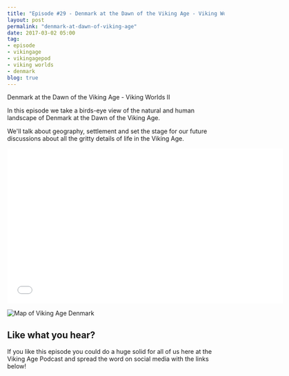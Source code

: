 ```yaml
---
title: "Episode #29 - Denmark at the Dawn of the Viking Age - Viking Worlds II"
layout: post
permalink: "denmark-at-dawn-of-viking-age"
date: 2017-03-02 05:00
tag:
- episode
- vikingage
- vikingagepod
- viking worlds
- denmark 
blog: true
---
```


Denmark at the Dawn of the Viking Age - Viking Worlds II

In this episode we take a birds-eye view of the natural and human landscape of Denmark at the Dawn of the Viking Age. 

We'll talk about geography, settlement and set the stage for our future discussions about all the gritty details of life in the Viking Age. 

<iframe style="border: none" src="//html5-player.libsyn.com/embed/episode/id/5126216/height/360/width/640/theme/standard/autonext/no/thumbnail/yes/autoplay/no/preload/no/no_addthis/no/direction/backward/no-cache/true/" height="360" width="640" scrolling="no"  allowfullscreen webkitallowfullscreen mozallowfullscreen oallowfullscreen msallowfullscreen></iframe>

![Map of Viking Age Denmark]({{site.url}}/assets/images/denmark_overview.png "Map of Viking Age Denmark")


## Like what you hear?
If you like this episode you could do a huge solid for all of us here at the Viking Age Podcast and spread the word on social media with the links below!
